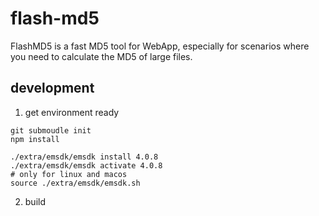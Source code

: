 # flash-md5

 FlashMD5 is a fast MD5 tool for WebApp, especially for scenarios where you need to calculate the MD5 of large files.

## development

1. get environment ready

```shell
git submoudle init
npm install

./extra/emsdk/emsdk install 4.0.8
./extra/emsdk/emsdk activate 4.0.8
# only for linux and macos
source ./extra/emsdk/emsdk.sh
```

2. build